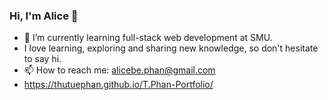 ### Hi, I'm Alice 👋

- 🌱 I’m currently learning full-stack web development at SMU.
- I love learning, exploring and sharing new knowledge, so don't hesitate to say hi.
-  📫 How to reach me: alicebe.phan@gmail.com
-  https://thutuephan.github.io/T.Phan-Portfolio/


